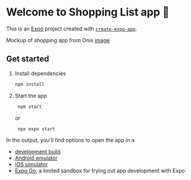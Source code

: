# Welcome to Shopping List app 👋

This is an [Expo](https://expo.dev) project created with [`create-expo-app`](https://www.npmjs.com/package/create-expo-app).

Mockup of shopping app from Onis [image](mockup-from-Onis.jpg)

## Get started

1. Install dependencies

   ```bash
   npm install
   ```

2. Start the app

   ```bash
    npm start
   ```
   or
   
   ```bash
    npx expo start
   ```

In the output, you'll find options to open the app in a

- [development build](https://docs.expo.dev/develop/development-builds/introduction/)
- [Android emulator](https://docs.expo.dev/workflow/android-studio-emulator/)
- [iOS simulator](https://docs.expo.dev/workflow/ios-simulator/)
- [Expo Go](https://expo.dev/go), a limited sandbox for trying out app development with Expo